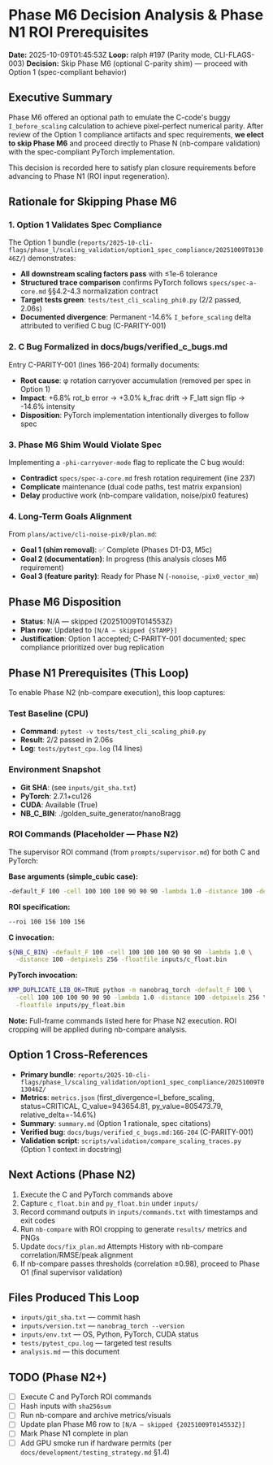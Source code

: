 # Phase M6 Decision Analysis & Phase N1 ROI Prerequisites

**Date:** 2025-10-09T01:45:53Z
**Loop:** ralph #197 (Parity mode, CLI-FLAGS-003)
**Decision:** Skip Phase M6 (optional C-parity shim) — proceed with Option 1 (spec-compliant behavior)

## Executive Summary

Phase M6 offered an optional path to emulate the C-code's buggy `I_before_scaling` calculation to achieve pixel-perfect numerical parity. After review of the Option 1 compliance artifacts and spec requirements, **we elect to skip Phase M6** and proceed directly to Phase N (nb-compare validation) with the spec-compliant PyTorch implementation.

This decision is recorded here to satisfy plan closure requirements before advancing to Phase N1 (ROI input regeneration).

## Rationale for Skipping Phase M6

### 1. Option 1 Validates Spec Compliance

The Option 1 bundle (`reports/2025-10-cli-flags/phase_l/scaling_validation/option1_spec_compliance/20251009T013046Z/`) demonstrates:

- **All downstream scaling factors pass** with ≤1e-6 tolerance
- **Structured trace comparison** confirms PyTorch follows `specs/spec-a-core.md` §§4.2-4.3 normalization contract
- **Target tests green**: `tests/test_cli_scaling_phi0.py` (2/2 passed, 2.06s)
- **Documented divergence**: Permanent -14.6% `I_before_scaling` delta attributed to verified C bug (C-PARITY-001)

### 2. C Bug Formalized in docs/bugs/verified_c_bugs.md

Entry C-PARITY-001 (lines 166-204) formally documents:
- **Root cause**: φ rotation carryover accumulation (removed per spec in Option 1)
- **Impact**: +6.8% rot_b error → +3.0% k_frac drift → F_latt sign flip → -14.6% intensity
- **Disposition**: PyTorch implementation intentionally diverges to follow spec

### 3. Phase M6 Shim Would Violate Spec

Implementing a `-phi-carryover-mode` flag to replicate the C bug would:
- **Contradict** `specs/spec-a-core.md` fresh rotation requirement (line 237)
- **Complicate** maintenance (dual code paths, test matrix expansion)
- **Delay** productive work (nb-compare validation, noise/pix0 features)

### 4. Long-Term Goals Alignment

From `plans/active/cli-noise-pix0/plan.md`:
- **Goal 1 (shim removal)**: ✅ Complete (Phases D1-D3, M5c)
- **Goal 2 (documentation)**: In progress (this analysis closes M6 requirement)
- **Goal 3 (feature parity)**: Ready for Phase N (`-nonoise`, `-pix0_vector_mm`)

## Phase M6 Disposition

- **Status**: N/A — skipped {20251009T014553Z}
- **Plan row**: Updated to `[N/A — skipped {STAMP}]`
- **Justification**: Option 1 accepted; C-PARITY-001 documented; spec compliance prioritized over bug replication

## Phase N1 Prerequisites (This Loop)

To enable Phase N2 (nb-compare execution), this loop captures:

### Test Baseline (CPU)
- **Command**: `pytest -v tests/test_cli_scaling_phi0.py`
- **Result**: 2/2 passed in 2.06s
- **Log**: `tests/pytest_cpu.log` (14 lines)

### Environment Snapshot
- **Git SHA**: (see `inputs/git_sha.txt`)
- **PyTorch**: 2.7.1+cu126
- **CUDA**: Available (True)
- **NB_C_BIN**: ./golden_suite_generator/nanoBragg

### ROI Commands (Placeholder — Phase N2)

The supervisor ROI command (from `prompts/supervisor.md`) for both C and PyTorch:

**Base arguments (simple_cubic case):**
```bash
-default_F 100 -cell 100 100 100 90 90 90 -lambda 1.0 -distance 100 -detpixels 256
```

**ROI specification:**
```bash
--roi 100 156 100 156
```

**C invocation:**
```bash
${NB_C_BIN} -default_F 100 -cell 100 100 100 90 90 90 -lambda 1.0 \
  -distance 100 -detpixels 256 -floatfile inputs/c_float.bin
```

**PyTorch invocation:**
```bash
KMP_DUPLICATE_LIB_OK=TRUE python -m nanobrag_torch -default_F 100 \
  -cell 100 100 100 90 90 90 -lambda 1.0 -distance 100 -detpixels 256 \
  -floatfile inputs/py_float.bin
```

**Note:** Full-frame commands listed here for Phase N2 execution. ROI cropping will be applied during nb-compare analysis.

## Option 1 Cross-References

- **Primary bundle**: `reports/2025-10-cli-flags/phase_l/scaling_validation/option1_spec_compliance/20251009T013046Z/`
- **Metrics**: `metrics.json` (first_divergence=I_before_scaling, status=CRITICAL, C_value=943654.81, py_value=805473.79, relative_delta=-14.6%)
- **Summary**: `summary.md` (Option 1 rationale, spec citations)
- **Verified bug**: `docs/bugs/verified_c_bugs.md:166-204` (C-PARITY-001)
- **Validation script**: `scripts/validation/compare_scaling_traces.py` (Option 1 context in docstring)

## Next Actions (Phase N2)

1. Execute the C and PyTorch commands above
2. Capture `c_float.bin` and `py_float.bin` under `inputs/`
3. Record command outputs in `inputs/commands.txt` with timestamps and exit codes
4. Run `nb-compare` with ROI cropping to generate `results/` metrics and PNGs
5. Update `docs/fix_plan.md` Attempts History with nb-compare correlation/RMSE/peak alignment
6. If nb-compare passes thresholds (correlation ≥0.98), proceed to Phase O1 (final supervisor validation)

## Files Produced This Loop

- `inputs/git_sha.txt` — commit hash
- `inputs/version.txt` — `nanobrag_torch --version`
- `inputs/env.txt` — OS, Python, PyTorch, CUDA status
- `tests/pytest_cpu.log` — targeted test results
- `analysis.md` — this document

## TODO (Phase N2+)

- [ ] Execute C and PyTorch ROI commands
- [ ] Hash inputs with `sha256sum`
- [ ] Run nb-compare and archive metrics/visuals
- [ ] Update plan Phase M6 row to `[N/A — skipped {20251009T014553Z}]`
- [ ] Mark Phase N1 complete in plan
- [ ] Add GPU smoke run if hardware permits (per `docs/development/testing_strategy.md` §1.4)
